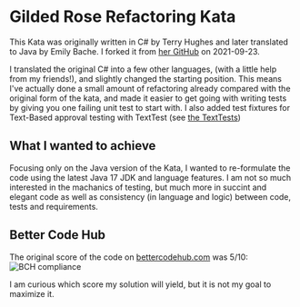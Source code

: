 # Gilded Rose Refactoring Kata

This Kata was originally written in C# by Terry Hughes and later translated to Java by Emily Bache. I forked it from [her GitHub](https://github.com/emilybache/GildedRose-Refactoring-Kata) on 2021-09-23.

I translated the original C# into a few other languages, (with a little help from my friends!), and slightly changed the starting position. This means I've actually done a small amount of refactoring already compared with the original form of the kata, and made it easier to get going with writing tests by giving you one failing unit test to start with. I also added test fixtures for Text-Based approval testing with TextTest (see [the TextTests](https://github.com/emilybache/GildedRose-Refactoring-Kata/tree/master/texttests))

## What I wanted to achieve

Focusing only on the Java version of the Kata, I wanted to re-formulate the code using the latest Java 17 JDK
and language features. I am not so much interested in the machanics of testing, but much more in succint and elegant 
code as well as consistency (in language and logic) between code, tests and requirements.

## Better Code Hub

The original score of the code on [bettercodehub.com](https://bettercodehub.com/) was 5/10: ![BCH compliance](https://bettercodehub.com/edge/badge/emilybache/GildedRose-Refactoring-Kata?branch=master)

I am curious which score my solution will yield, but it is not my goal to maximize it.
